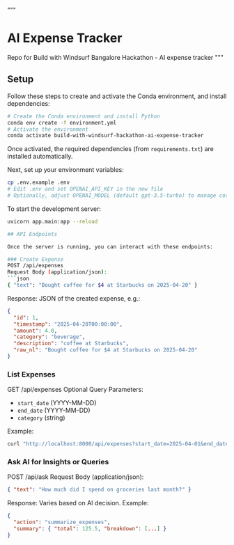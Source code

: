 """
# AI Expense Tracker

Repo for Build with Windsurf Bangalore Hackathon - AI expense tracker
"""
## Setup

Follow these steps to create and activate the Conda environment, and install dependencies:

```bash
# Create the Conda environment and install Python
conda env create -f environment.yml
# Activate the environment
conda activate build-with-windsurf-hackathon-ai-expense-tracker
``` 

Once activated, the required dependencies (from `requirements.txt`) are installed automatically.

Next, set up your environment variables:

```bash
cp .env.example .env
# Edit .env and set OPENAI_API_KEY in the new file
# Optionally, adjust OPENAI_MODEL (default gpt-3.5-turbo) to manage cost/quality
```

To start the development server:
```bash
uvicorn app.main:app --reload

## API Endpoints

Once the server is running, you can interact with these endpoints:

### Create Expense
POST /api/expenses
Request Body (application/json):
```json
{ "text": "Bought coffee for $4 at Starbucks on 2025-04-20" }
```
Response: JSON of the created expense, e.g.: 
```json
{
  "id": 1,
  "timestamp": "2025-04-20T00:00:00",
  "amount": 4.0,
  "category": "beverage",
  "description": "coffee at Starbucks",
  "raw_nl": "Bought coffee for $4 at Starbucks on 2025-04-20"
}
```

### List Expenses
GET /api/expenses
Optional Query Parameters:
- `start_date` (YYYY-MM-DD)
- `end_date` (YYYY-MM-DD)
- `category` (string)

Example:
```bash
curl "http://localhost:8000/api/expenses?start_date=2025-04-01&end_date=2025-04-30&category=food"
```

### Ask AI for Insights or Queries
POST /api/ask
Request Body (application/json):
```json
{ "text": "How much did I spend on groceries last month?" }
```
Response: Varies based on AI decision. Example:
```json
{
  "action": "summarize_expenses",
  "summary": { "total": 125.5, "breakdown": [...] }
}
```
```
